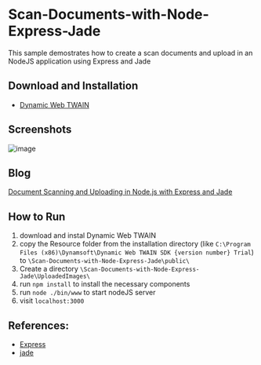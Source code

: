 # Scan-Documents-with-Node-Express-Jade
This sample demostrates how to create a scan documents and upload in an NodeJS application using Express and Jade

Download and Installation 
-----------

* [Dynamic Web TWAIN][5]

Screenshots
-----------
![image](http://www.codepool.biz/wp-content/uploads/2015/02/express_jade.png)

Blog
-----
[Document Scanning and Uploading in Node.js with Express and Jade][4]

How to Run
-----------
1. download and instal Dynamic Web TWAIN
2. copy the Resource folder from the installation directory (like `C:\Program Files (x86)\Dynamsoft\Dynamic Web TWAIN SDK {version number} Trial`) to `\Scan-Documents-with-Node-Express-Jade\public\`
3. Create a directory `\Scan-Documents-with-Node-Express-Jade\UploadedImages\`
3. run `npm install` to install the necessary components
4. run `node ./bin/www` to start nodeJS server
5. visit `localhost:3000`

References:
-----------
* [Express][2]
* [jade][3]

[1]:http://www.dynamsoft.com/Products/WebTWAIN_Overview.aspx
[2]:http://expressjs.com/
[3]:http://jade-lang.com/reference/
[4]:http://www.codepool.biz/nodejs/document-scanning-nodejs-express-jade.html
[5]:http://www.dynamsoft.com/Downloads/WebTWAIN_Download.aspx